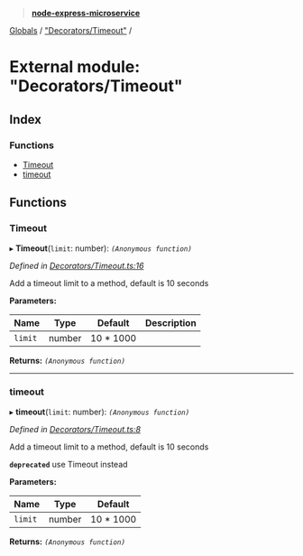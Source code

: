 > **[node-express-microservice](../README.md)**

[Globals](../globals.md) / ["Decorators/Timeout"](_decorators_timeout_.md) /

# External module: "Decorators/Timeout"

## Index

### Functions

* [Timeout](_decorators_timeout_.md#timeout)
* [timeout](_decorators_timeout_.md#timeout)

## Functions

###  Timeout

▸ **Timeout**(`limit`: number): *`(Anonymous function)`*

*Defined in [Decorators/Timeout.ts:16](https://github.com/lukebellamy053/express-microservice/blob/f7a5771/src/Decorators/Timeout.ts#L16)*

Add a timeout limit to a method, default is 10 seconds

**Parameters:**

Name | Type | Default | Description |
------ | ------ | ------ | ------ |
`limit` | number |  10 * 1000 |   |

**Returns:** *`(Anonymous function)`*

___

###  timeout

▸ **timeout**(`limit`: number): *`(Anonymous function)`*

*Defined in [Decorators/Timeout.ts:8](https://github.com/lukebellamy053/express-microservice/blob/f7a5771/src/Decorators/Timeout.ts#L8)*

Add a timeout limit to a method, default is 10 seconds

**`deprecated`** use Timeout instead

**Parameters:**

Name | Type | Default |
------ | ------ | ------ |
`limit` | number |  10 * 1000 |

**Returns:** *`(Anonymous function)`*